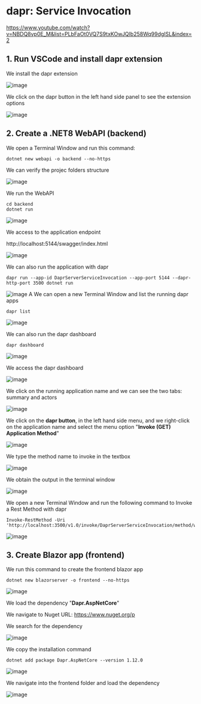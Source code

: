 # dapr: Service Invocation

https://www.youtube.com/watch?v=NBDQ8vp0E_M&list=PLbFaOt0VQ7S9txKOwJQIb258Wq99dgISL&index=2

## 1. Run VSCode and install dapr extension

We install the dapr extension

![image](https://github.com/luiscoco/Dapr_sample2_Service-Invocation/assets/32194879/d1b8e3f4-caff-49d5-af71-ac9bd3606393)

We click on the dapr button in the left hand side panel to see the extension options

![image](https://github.com/luiscoco/Dapr_sample2_Service-Invocation/assets/32194879/2b2abdb6-2861-425a-bb37-d374340e2522)

## 2. Create a .NET8 WebAPI (backend)

We open a Terminal Window and run this command:

```
dotnet new webapi -o backend --no-https
```

We can verify the projec folders structure

![image](https://github.com/luiscoco/Dapr_sample2_Service-Invocation/assets/32194879/79dbc9b8-655c-41ee-9e55-54c07200711b)

We run the WebAPI

```
cd backend
dotnet run
```

![image](https://github.com/luiscoco/Dapr_sample2_Service-Invocation/assets/32194879/579744ca-5174-46be-a8db-cf754022cb71)

We access to the application endpoint

http://localhost:5144/swagger/index.html

![image](https://github.com/luiscoco/Dapr_sample2_Service-Invocation/assets/32194879/ef83292b-6c80-4eaf-a5c8-c18d9d57669d)

We can also run the application with dapr

```
dapr run --app-id DaprServerServiceInvocation --app-port 5144 --dapr-http-port 3500 dotnet run
```

![image](https://github.com/luiscoco/Dapr_sample2_Service-Invocation/assets/32194879/035b1ad2-a471-446e-8405-c83c225f314e)
A
We can open a new Terminal Window and list the running dapr apps

```
dapr list
```

![image](https://github.com/luiscoco/Dapr_sample2_Service-Invocation/assets/32194879/ca9bf2f6-9882-418c-b9f5-01d62fd9b7bd)

We can also run the dapr dashboard

```
dapr dashboard
```

![image](https://github.com/luiscoco/Dapr_sample2_Service-Invocation/assets/32194879/964996fd-6c11-41f9-b5db-2ce80cdbf45b)

We access the dapr dashboard

![image](https://github.com/luiscoco/Dapr_sample2_Service-Invocation/assets/32194879/7f5a9d38-a145-4473-876e-f261e480023e)

We click on the running application name and we can see the two tabs: summary and actors

![image](https://github.com/luiscoco/Dapr_sample2_Service-Invocation/assets/32194879/0cac9635-ab6c-415e-b014-9367917aea6a)

We click on the **dapr button**, in the left hand side menu, and we right-click on the application name and select the menu option "**Invoke (GET) Application Method**"

![image](https://github.com/luiscoco/Dapr_sample2_Service-Invocation/assets/32194879/7e17df85-b8d1-48dd-a5ba-b10fe783ed25)

We type the method name to invoke in the textbox

![image](https://github.com/luiscoco/Dapr_sample2_Service-Invocation/assets/32194879/c459772f-08d0-4898-80e9-dbf355efdb5e)

We obtain the output in the terminal window

![image](https://github.com/luiscoco/Dapr_sample2_Service-Invocation/assets/32194879/772fec0d-b676-43fa-93f2-da3a3281bf02)

We open a new Terminal Window and run the following command to Invoke a Rest Method with dapr

```
Invoke-RestMethod -Uri 'http://localhost:3500/v1.0/invoke/DaprServerServiceInvocation/method/weatherforecast'
```

![image](https://github.com/luiscoco/Dapr_sample2_Service-Invocation/assets/32194879/0b0002a6-5a6d-40f1-b327-d46a4131034b)

## 3. Create Blazor app (frontend)

We run this command to create the frontend blazor app

```
dotnet new blazorserver -o frontend --no-https
```

![image](https://github.com/luiscoco/Dapr_sample2_Service-Invocation/assets/32194879/ec9f7c66-9e09-418f-9a8d-9158a43de11b)

We load the dependency "**Dapr.AspNetCore**"

We navigate to Nuget URL: https://www.nuget.org/p

We search for the dependency 

![image](https://github.com/luiscoco/Dapr_sample2_Service-Invocation/assets/32194879/0a655172-e54f-4554-8c2c-484d70f98d12)

We copy the installation command

```
dotnet add package Dapr.AspNetCore --version 1.12.0
```

![image](https://github.com/luiscoco/Dapr_sample2_Service-Invocation/assets/32194879/97e9bb54-7cfb-4429-a9b8-94eb66c933f8)

We navigate into the frontend folder and load the dependency

![image](https://github.com/luiscoco/Dapr_sample2_Service-Invocation/assets/32194879/32a7da60-3a75-4065-8733-e8fff473fc0e)

